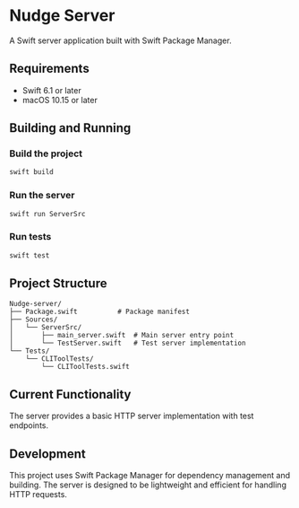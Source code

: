 # Nudge Server

A Swift server application built with Swift Package Manager.

## Requirements

- Swift 6.1 or later
- macOS 10.15 or later

## Building and Running

### Build the project
```bash
swift build
```

### Run the server
```bash
swift run ServerSrc
```

### Run tests
```bash
swift test
```

## Project Structure

```
Nudge-server/
├── Package.swift          # Package manifest
├── Sources/
│   └── ServerSrc/
│       ├── main_server.swift  # Main server entry point
│       └── TestServer.swift   # Test server implementation
└── Tests/
    └── CLIToolTests/
        └── CLIToolTests.swift
```

## Current Functionality

The server provides a basic HTTP server implementation with test endpoints.

## Development

This project uses Swift Package Manager for dependency management and building. The server is designed to be lightweight and efficient for handling HTTP requests. 
